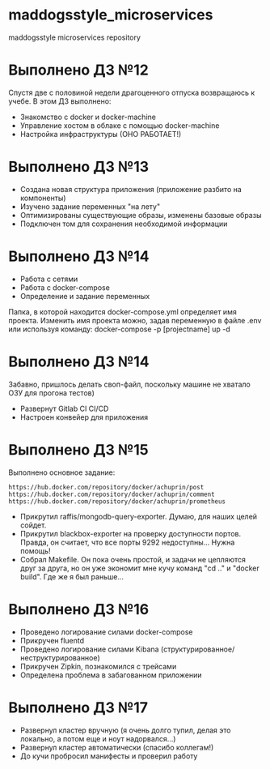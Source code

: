 # maddogsstyle_microservices
maddogsstyle microservices repository

# Выполнено ДЗ №12
Спустя две с половиной недели драгоценного отпуска возвращаюсь к учебе.
В этом ДЗ выполнено:
 - Знакомство с docker и docker-machine
 - Управление хостом в облаке с помощью docker-machine
 - Настройка инфраструктуры (ОНО РАБОТАЕТ!)

# Выполнено ДЗ №13
 - Создана новая структура приложения (приложение разбито на компоненты)
 - Изучено задание переменных "на лету"
 - Оптимизированы существующие  образы, изменены базовые образы
 - Подключен том для сохранения необходимой информации

# Выполнено ДЗ №14
 - Работа с сетями
 - Работа с docker-compose
 - Определение и задание переменных

Папка, в которой находится docker-compose.yml определяет имя проекта.
Изменить имя проекта можно, задав переменную в файле .env или используя команду:
docker-compose -p [projectname] up -d

# Выполнено ДЗ №14
Забавно, пришлось делать своп-файл, поскольку машине не хватало ОЗУ для прогона тестов)
 - Развернут Gitlab CI CI/CD
 - Настроен конвейер для приложения

# Выполнено ДЗ №15
Выполнено основное задание:
```https://hub.docker.com/repository/docker/achuprin/ui
https://hub.docker.com/repository/docker/achuprin/post
https://hub.docker.com/repository/docker/achuprin/comment
https://hub.docker.com/repository/docker/achuprin/prometheus
```
- Прикрутил raffis/mongodb-query-exporter. Думаю, для наших целей сойдет.
- Прикрутил blackbox-exporter на проверку доступности портов. Правда, он считает, что все порты 9292 недоступны... Нужна помощь!
- Собрал Makefile. Он пока очень простой, и задачи не цепляются друг за друга, но он уже экономит мне кучу команд "cd .." и "docker build". Где же я был раньше...

# Выполнено ДЗ №16
- Проведено логирование силами docker-compose
- Прикручен fluentd
- Проведено логирование силами Kibana (структурированное/неструктурированное)
- Прикручен Zipkin, познакомился с трейсами
- Определена проблема в забагованном приложении

# Выполнено ДЗ №17
- Развернул кластер вручную (я очень долго тупил, делая это локально, а потом еще и ноут надорвался...)
- Развернул кластер автоматически (спасибо коллегам!)
- До кучи пробросил манифесты и проверил работу
